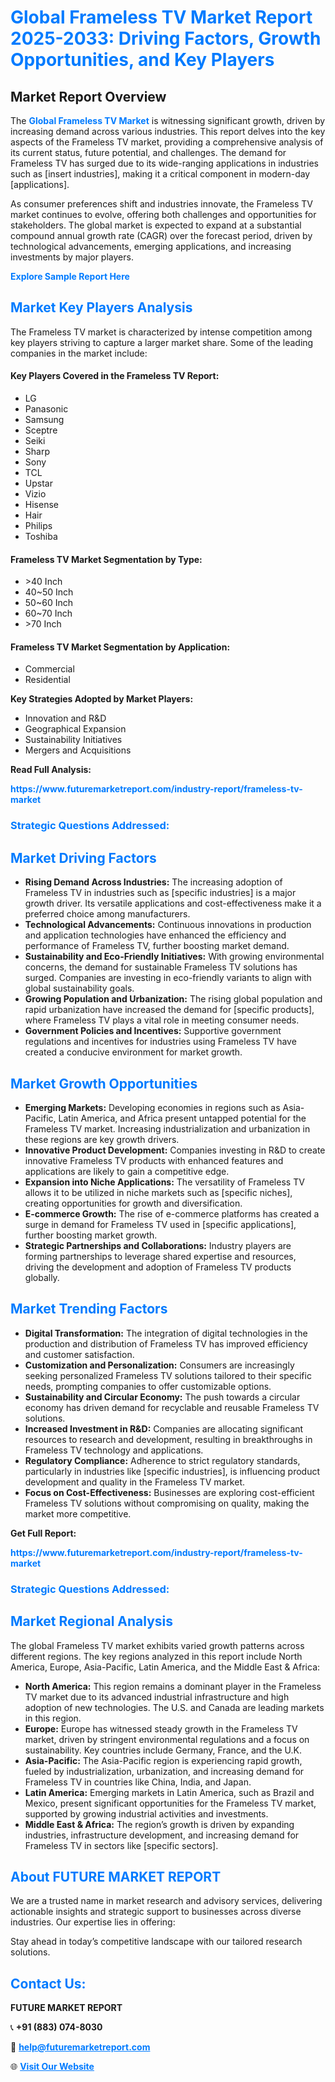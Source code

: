 <h1 style="color: #007BFF;">Global Frameless TV Market Report 2025-2033: Driving Factors, Growth Opportunities, and Key Players</h1>

<section id="overview">
<h2>Market Report Overview</h2>
<p>The <a href="https://www.futuremarketreport.com/industry-report/frameless-tv-market" style="color: #007BFF; text-decoration: none;"><strong>Global Frameless TV Market</strong></a> is witnessing significant growth, driven by increasing demand across various industries. This report delves into the key aspects of the Frameless TV market, providing a comprehensive analysis of its current status, future potential, and challenges. The demand for Frameless TV has surged due to its wide-ranging applications in industries such as [insert industries], making it a critical component in modern-day [applications].</p>
<p>As consumer preferences shift and industries innovate, the Frameless TV market continues to evolve, offering both challenges and opportunities for stakeholders. The global market is expected to expand at a substantial compound annual growth rate (CAGR) over the forecast period, driven by technological advancements, emerging applications, and increasing investments by major players.</p>
</section>

<section id="overview">
<p><a href="https://www.futuremarketreport.com/request-sample/reportId=102053" style="color: #007BFF; text-decoration: none;"><strong>Explore Sample Report Here</strong></a></p>
</section>

<section id="key-players">
<h2 style="color: #007BFF;">Market Key Players Analysis</h2>
<p>The Frameless TV market is characterized by intense competition among key players striving to capture a larger market share. Some of the leading companies in the market include:</p>
<h4>Key Players Covered in the Frameless TV Report:</h4>
<ul><li>LG</li><li>Panasonic</li><li>Samsung</li><li>Sceptre</li><li>Seiki</li><li>Sharp</li><li>Sony</li><li>TCL</li><li>Upstar</li><li>Vizio</li><li>Hisense</li><li>Hair</li><li>Philips</li><li>Toshiba</li></ul>
<h4>Frameless TV Market Segmentation by Type:</h4>
<ul><li>&gt;40 Inch</li><li>40~50 Inch</li><li>50~60 Inch</li><li>60~70 Inch</li><li>&gt;70 Inch</li></ul>

<h4>Frameless TV Market Segmentation by Application:</h4>
<ul><li>Commercial</li><li>Residential</li></ul>
<p><strong>Key Strategies Adopted by Market Players:</strong></p>
<ul>
<li>Innovation and R&D</li>
<li>Geographical Expansion</li>
<li>Sustainability Initiatives</li>
<li>Mergers and Acquisitions</li>
</ul>
</section>

<section>
<p><strong>Read Full Analysis: </strong></p><a href="https://www.futuremarketreport.com/industry-report/frameless-tv-market" style="color: #007BFF; text-decoration: none;"><strong>https://www.futuremarketreport.com/industry-report/frameless-tv-market</strong></a>
<h3 style="color: #007BFF;">Strategic Questions Addressed:</h3>
</section>

<section id="driving-factors">
<h2 style="color: #007BFF;">Market Driving Factors</h2>
<ul>
<li><strong>Rising Demand Across Industries:</strong> The increasing adoption of Frameless TV in industries such as [specific industries] is a major growth driver. Its versatile applications and cost-effectiveness make it a preferred choice among manufacturers.</li>
<li><strong>Technological Advancements:</strong> Continuous innovations in production and application technologies have enhanced the efficiency and performance of Frameless TV, further boosting market demand.</li>
<li><strong>Sustainability and Eco-Friendly Initiatives:</strong> With growing environmental concerns, the demand for sustainable Frameless TV solutions has surged. Companies are investing in eco-friendly variants to align with global sustainability goals.</li>
<li><strong>Growing Population and Urbanization:</strong> The rising global population and rapid urbanization have increased the demand for [specific products], where Frameless TV plays a vital role in meeting consumer needs.</li>
<li><strong>Government Policies and Incentives:</strong> Supportive government regulations and incentives for industries using Frameless TV have created a conducive environment for market growth.</li>
</ul>
</section>

<section id="growth-opportunities">
<h2 style="color: #007BFF;">Market Growth Opportunities</h2>
<ul>
<li><strong>Emerging Markets:</strong> Developing economies in regions such as Asia-Pacific, Latin America, and Africa present untapped potential for the Frameless TV market. Increasing industrialization and urbanization in these regions are key growth drivers.</li>
<li><strong>Innovative Product Development:</strong> Companies investing in R&D to create innovative Frameless TV products with enhanced features and applications are likely to gain a competitive edge.</li>
<li><strong>Expansion into Niche Applications:</strong> The versatility of Frameless TV allows it to be utilized in niche markets such as [specific niches], creating opportunities for growth and diversification.</li>
<li><strong>E-commerce Growth:</strong> The rise of e-commerce platforms has created a surge in demand for Frameless TV used in [specific applications], further boosting market growth.</li>
<li><strong>Strategic Partnerships and Collaborations:</strong> Industry players are forming partnerships to leverage shared expertise and resources, driving the development and adoption of Frameless TV products globally.</li>
</ul>
</section>

<section id="trending-factors">
<h2 style="color: #007BFF;">Market Trending Factors</h2>
<ul>
<li><strong>Digital Transformation:</strong> The integration of digital technologies in the production and distribution of Frameless TV has improved efficiency and customer satisfaction.</li>
<li><strong>Customization and Personalization:</strong> Consumers are increasingly seeking personalized Frameless TV solutions tailored to their specific needs, prompting companies to offer customizable options.</li>
<li><strong>Sustainability and Circular Economy:</strong> The push towards a circular economy has driven demand for recyclable and reusable Frameless TV solutions.</li>
<li><strong>Increased Investment in R&D:</strong> Companies are allocating significant resources to research and development, resulting in breakthroughs in Frameless TV technology and applications.</li>
<li><strong>Regulatory Compliance:</strong> Adherence to strict regulatory standards, particularly in industries like [specific industries], is influencing product development and quality in the Frameless TV market.</li>
<li><strong>Focus on Cost-Effectiveness:</strong> Businesses are exploring cost-efficient Frameless TV solutions without compromising on quality, making the market more competitive.</li>
</ul>
</section>

<section>
<p><strong>Get Full Report: </strong></p><a href="https://www.futuremarketreport.com/industry-report/frameless-tv-market" style="color: #007BFF; text-decoration: none;"><strong>https://www.futuremarketreport.com/industry-report/frameless-tv-market</strong></a>
<h3 style="color: #007BFF;">Strategic Questions Addressed:</h3>
</section>


<section id="regional-analysis">
<h2 style="color: #007BFF;">Market Regional Analysis</h2>
<p>The global Frameless TV market exhibits varied growth patterns across different regions. The key regions analyzed in this report include North America, Europe, Asia-Pacific, Latin America, and the Middle East & Africa:</p>
<ul>
<li><strong>North America:</strong> This region remains a dominant player in the Frameless TV market due to its advanced industrial infrastructure and high adoption of new technologies. The U.S. and Canada are leading markets in this region.</li>
<li><strong>Europe:</strong> Europe has witnessed steady growth in the Frameless TV market, driven by stringent environmental regulations and a focus on sustainability. Key countries include Germany, France, and the U.K.</li>
<li><strong>Asia-Pacific:</strong> The Asia-Pacific region is experiencing rapid growth, fueled by industrialization, urbanization, and increasing demand for Frameless TV in countries like China, India, and Japan.</li>
<li><strong>Latin America:</strong> Emerging markets in Latin America, such as Brazil and Mexico, present significant opportunities for the Frameless TV market, supported by growing industrial activities and investments.</li>
<li><strong>Middle East & Africa:</strong> The region’s growth is driven by expanding industries, infrastructure development, and increasing demand for Frameless TV in sectors like [specific sectors].</li>
</ul>
</section>

<footer>
<h2 style="color: #007BFF;">About FUTURE MARKET REPORT</h2>
<p>We are a trusted name in market research and advisory services, delivering actionable insights and strategic support to businesses across diverse industries. Our expertise lies in offering:</p>

<p>Stay ahead in today’s competitive landscape with our tailored research solutions.</p>

<h2 style="color: #007BFF;">Contact Us:</h2>
<p><strong>FUTURE MARKET REPORT</strong></p>
<p>📞 <strong>+91 (883) 074-8030</strong></p>
<p>📧 <strong><a href="mailto:help@futuremarketreport.com" style="color: #007BFF;">help@futuremarketreport.com</a></strong></p>
<p>🌐 <strong><a href="https://www.futuremarketreport.com/" style="color: #007BFF;">Visit Our Website</a></strong></p>
</footer>